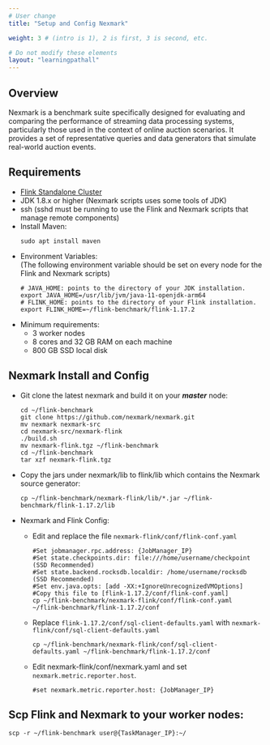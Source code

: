 ```yaml
---
# User change
title: "Setup and Config Nexmark"

weight: 3 # (intro is 1), 2 is first, 3 is second, etc.

# Do not modify these elements
layout: "learningpathall"
---
```


## Overview
Nexmark is a benchmark suite specifically designed for evaluating and comparing the performance of streaming data processing systems, particularly those used in the context of online auction scenarios. It provides a set of representative queries and data generators that simulate real-world auction events.  

## Requirements
- [Flink Standalone Cluster](https://nightlies.apache.org/flink/flink-docs-release-1.13/docs/deployment/resource-providers/standalone/overview/)
- JDK 1.8.x or higher (Nexmark scripts uses some tools of JDK)
- ssh (sshd must be running to use the Flink and Nexmark scripts that manage remote components)
- Install Maven:
  ```console
  sudo apt install maven
  ```
- Environment Variables:  
  (The following environment variable should be set on every node for the Flink and Nexmark scripts)
  ```console
  # JAVA_HOME: points to the directory of your JDK installation.
  export JAVA_HOME=/usr/lib/jvm/java-11-openjdk-arm64
  # FLINK_HOME: points to the directory of your Flink installation.
  export FLINK_HOME=~/flink-benchmark/flink-1.17.2
  ```
- Minimum requirements:
  - 3 worker nodes
  - 8 cores and 32 GB RAM on each machine
  - 800 GB SSD local disk

## Nexmark Install and Config

- Git clone the latest nexmark and build it on your ___master___ node:

  ```console
  cd ~/flink-benchmark
  git clone https://github.com/nexmark/nexmark.git
  mv nexmark nexmark-src
  cd nexmark-src/nexmark-flink
  ./build.sh
  mv nexmark-flink.tgz ~/flink-benchmark
  cd ~/flink-benchmark
  tar xzf nexmark-flink.tgz
  ```

- Copy the jars under nexmark/lib to flink/lib which contains the Nexmark source generator:
  
  ```console
  cp ~/flink-benchmark/nexmark-flink/lib/*.jar ~/flink-benchmark/flink-1.17.2/lib
  ```

- Nexmark and Flink Config:  

  - Edit and replace the file `nexmark-flink/conf/flink-conf.yaml`
    ```console
    #Set jobmanager.rpc.address: {JobManager_IP}
    #Set state.checkpoints.dir: file:///home/username/checkpoint (SSD Recommended)
    #Set state.backend.rocksdb.localdir: /home/username/rocksdb (SSD Recommended)
    #Set env.java.opts: [add -XX:+IgnoreUnrecognizedVMOptions]
    #Copy this file to [flink-1.17.2/conf/flink-conf.yaml]
    cp ~/flink-benchmark/nexmark-flink/conf/flink-conf.yaml ~/flink-benchmark/flink-1.17.2/conf
    ```

  - Replace `flink-1.17.2/conf/sql-client-defaults.yaml` with `nexmark-flink/conf/sql-client-defaults.yaml`
    ```console
    cp ~/flink-benchmark/nexmark-flink/conf/sql-client-defaults.yaml ~/flink-benchmark/flink-1.17.2/conf
    ```

  - Edit nexmark-flink/conf/nexmark.yaml and set `nexmark.metric.reporter.host`.
    ```console
    #set nexmark.metric.reporter.host: {JobManager_IP}
    ```

## Scp Flink and Nexmark to your worker nodes:
  ```console
  scp -r ~/flink-benchmark user@{TaskManager_IP}:~/
  ```
